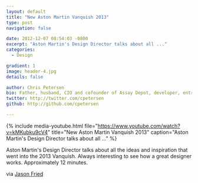 ```yaml
---
layout: default
title: "New Aston Martin Vanquish 2013"
type: post
navigation: false

date: 2012-12-07 08:54:03 -0800
excerpt: "Aston Martin's Design Director talks about all ..."
categories:
  - Design

gradient: 1
image: header-4.jpg
details: false

author: Chris Petersen
bio: Father, husband, CIO and cofounder of Assay Depot, developer, entrepreneur and technologist.
twitter: http://twitter.com/cpetersen
github: http://github.com/cpetersen

---
```


{% include media-youtube.html file="https://www.youtube.com/watch?v=kMKubku9cV4" title="New Aston Martin Vanquish 2013" caption="Aston Martin's Design Director talks about all ..." %}

Aston Martin's Design Director talks about all the ideas and inspiration that went into the 2013 Vanquish. Always interesting to see how a great designer works. Approximately 12 minutes.

via  [Jason Fried](https://twitter.com/jasonfried/status/276891899208560640) 
